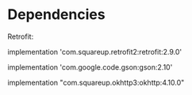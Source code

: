 # Dependencies

Retrofit:

implementation 'com.squareup.retrofit2:retrofit:2.9.0'

implementation 'com.google.code.gson:gson:2.10'

implementation "com.squareup.okhttp3:okhttp:4.10.0"
